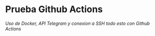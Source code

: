 # Prueba Github Actions

*Uso de Docker, API Telegram y conexion a SSH todo esto con Github Actions*
